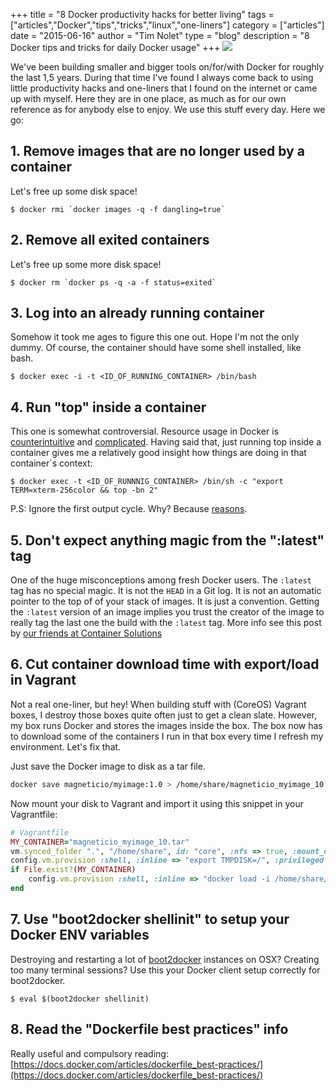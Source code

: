 +++
title = "8 Docker productivity hacks for better living" 
tags = ["articles","Docker","tips","tricks","linux","one-liners"]
category = ["articles"]
date = "2015-06-16"
author = "Tim Nolet"
type = "blog"
description = "8 Docker tips and tricks for daily Docker usage"
+++
![](/img/docker_nyan.svg)

We've been building smaller and bigger tools on/for/with Docker for roughly the last 1,5 years.
During that time I've found I always come back to using little productivity hacks and one-liners that
I found on the internet or came up with myself. Here they are in one place, as much as for our own reference
as for anybody else to enjoy. <!--more--> We use this stuff every day. Here we go:

## 1. Remove images that are no longer used by a container
Let's free up some disk space!

    $ docker rmi `docker images -q -f dangling=true`

## 2. Remove all exited containers
Let's free up some more disk space!

    $ docker rm `docker ps -q -a -f status=exited`

## 3. Log into an already running container
Somehow it took me ages to figure this one out. Hope I'm not the only dummy. Of course, the container should have some
shell installed, like bash.

    $ docker exec -i -t <ID_OF_RUNNING_CONTAINER> /bin/bash

## 4. Run "top" inside a container

This one is somewhat controversial. Resource usage in Docker is [counterintuitive](https://goldmann.pl/blog/2014/09/11/resource-management-in-docker/) and [complicated](https://docs.docker.com/articles/runmetrics/). Having said that, just running top
inside a container gives me a relatively good insight how things are doing in that container`s context:

    $ docker exec -t <ID_OF_RUNNNIG_CONTAINER> /bin/sh -c "export TERM=xterm-256color && top -bn 2"

P.S: Ignore the first output cycle. Why? Because [reasons](http://unix.stackexchange.com/questions/58539/top-and-ps-not-showing-the-same-cpu-result).    

## 5. Don't expect anything magic from the ":latest" tag     

One of the huge misconceptions among fresh Docker users. The `:latest` tag has no special magic. It is not the `HEAD`
in a Git log. It is not an automatic pointer to the top of of your stack of images. It is just a convention. Getting
the `:latest` version of an image implies you trust the creator of the image to really tag the last one the build with the
`:latest` tag. More info see this post by [our friends at Container Solutions](http://container-solutions.com/2015/01/docker-latest-confusion/)

## 6. Cut container download time with export/load in Vagrant

Not a real one-liner, but hey! When building stuff with (CoreOS) Vagrant boxes, I destroy those boxes quite often just to get a clean slate. However, my box runs Docker and stores the images inside the box. The box now has to download some of the containers I run in that box every time I refresh my environment. Let's fix that.

Just save the Docker image to disk as a tar file.

```bash
docker save magneticio/myimage:1.0 > /home/share/magneticio_myimage_10.tar
```

Now mount your disk to Vagrant and import it using this snippet in your Vagrantfile:

```ruby
# Vagrantfile
MY_CONTAINER="magneticio_myimage_10.tar"
vm.synced_folder ".", "/home/share", id: "core", :nfs => true, :mount_options => ['nolock,vers=3,udp']
config.vm.provision :shell, :inline => "export TMPDISK=/", :privileged => false
if File.exist?(MY_CONTAINER)
    config.vm.provision :shell, :inline => "docker load -i /home/share/#{MY_CONTAINER}", :privileged => false
end
```

## 7. Use "boot2docker shellinit" to setup your Docker ENV variables

Destroying and restarting a lot of [boot2docker](http://boot2docker.io/) instances on OSX? Creating too many terminal sessions? Use this your Docker client setup correctly for boot2docker.

    $ eval $(boot2docker shellinit)

## 8. Read the "Dockerfile best practices" info

Really useful and compulsory reading: [https://docs.docker.com/articles/dockerfile_best-practices/](https://docs.docker.com/articles/dockerfile_best-practices/)    


